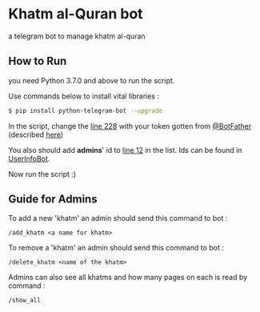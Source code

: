 # Khatm al-Quran bot
a telegram bot to manage khatm al-quran

## How to Run

you need Python 3.7.0 and above to run the script.

Use commands below to install vital libraries :

```bash
$ pip install python-telegram-bot --upgrade
```

In the script, change the [line 228](https://github.com/hatam008/khatm-al-quran-bot/blob/f58b367976402988b608877d4d805f6c173055a8/bot.py#L228) with your token gotten 
from [@BotFather](https://telegram.me/botfather) (described [here](https://core.telegram.org/bots#6-botfather))

You also should add **admins**' id to [line 12](https://github.com/hatam008/khatm-al-quran-bot/blob/f58b367976402988b608877d4d805f6c173055a8/bot.py#L12) in the list. Ids can be found in [UserInfoBot](https://t.me/userinfobot).

Now run the script :)

## Guide for Admins
To add a new 'khatm' an admin should send this command to bot :
```
/add_khatm <a name for khatm>
```
To remove a 'khatm' an admin should send this command to bot :
```
/delete_khatm <name of the khatm>
```
Admins can also see all khatms and how many pages on each is read by command :
```
/show_all
```

